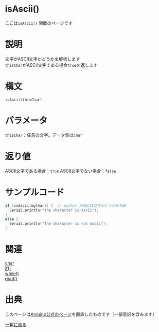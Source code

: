 # isAscii()

ここは`isAscii()` 関数のページです

# 説明

文字がASCII文字かどうかを解析します  
`thisChar`がASCII文字である場合`true`を返します

# 構文

`isAscii(thisChar)`

# パラメータ

`thisChar`：任意の文字。データ型は`char`

# 返り値

ASCII文字である場合：`true`
ASCII文字でない場合：`false`

# サンプルコード

```cpp
if (isAscii(myChar)) {  // myChar がASCII文字かどうかを判断
  Serial.println("The character is Ascii");
}
else {
  Serial.println("The character is not Ascii");
}
```

# 関連

[char](./../../../constant/char)  
[if()](./../../../structure/control_structure/if)  
[while()](./../../../structure/control_structure/while)  
[read()](./../../Communication/Serial/read)  

# 出典

このページは[Arduino公式のページ](https://www.arduino.cc/reference/en/language/functions/characters/isascii/)を翻訳したものです（一部意訳を含みます）

[一覧に戻る](https://docs.nchlab.net/Arduino/ref/)  
